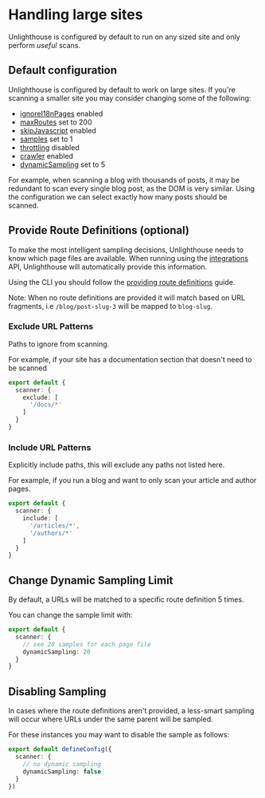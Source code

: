 # Handling large sites

Unlighthouse is configured by default to run on any sized site and only perform _useful_ scans.

## Default configuration

Unlighthouse is configured by default to work on large sites. If you're scanning a smaller site you may consider
changing some of the following:

- [ignoreI18nPages](/config/#scanner-ignorei18npages) enabled
- [maxRoutes](/config/#scanner-maxroutes) set to 200
- [skipJavascript](/config/#scanner-skipjavascript) enabled
- [samples](/config/#scanner-samples) set to 1
- [throttling](/config/#scanner-throttle) disabled
- [crawler](/config/#scanner-crawler) enabled
- [dynamicSampling](/config/#scanner-crawler) set to 5

For example, when scanning a blog with thousands of posts, it may be redundant to scan every single blog post, as the
DOM is very similar. Using the configuration we can select exactly how many posts should be scanned.

## Provide Route Definitions (optional)

To make the most intelligent sampling decisions, Unlighthouse needs to know which page files are available. When running
using the
[integrations](/integrations/index.html) API, Unlighthouse will automatically provide this information.

Using the CLI you should follow the [providing route definitions](/guide/route-definitions.html) guide.

Note: When no route definitions are provided it will match based on URL fragments, i.e `/blog/post-slug-3` will be
mapped to
`blog-slug`.

### Exclude URL Patterns

Paths to ignore from scanning.

For example, if your site has a documentation section that doesn't need to be scanned

```ts
export default {
  scanner: {
    exclude: [
      '/docs/*'
    ]
  }
}
```

### Include URL Patterns

Explicitly include paths, this will exclude any paths not listed here.

For example, if you run a blog and want to only scan your article and author pages.

```ts
export default {
  scanner: {
    include: [
      '/articles/*',
      '/authors/*'
    ]
  }
}
```

## Change Dynamic Sampling Limit

By default, a URLs will be matched to a specific route definition 5 times.

You can change the sample limit with:

```ts
export default {
  scanner: {
    // see 20 samples for each page file
    dynamicSampling: 20
  }
}
```

## Disabling Sampling

In cases where the route definitions aren't provided, a less-smart sampling will occur where URLs under the same parent
will be sampled.

For these instances you may want to disable the sample as follows:

```ts
export default defineConfig({
  scanner: {
    // no dynamic sampling
    dynamicSampling: false
  }
})
```




